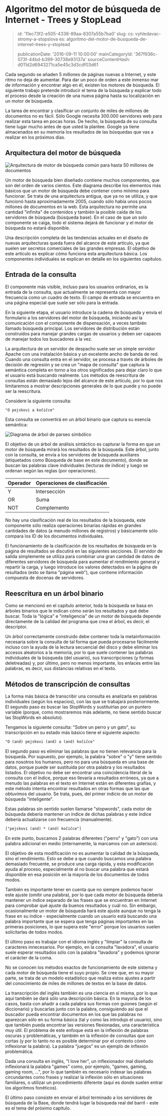 Algoritmo del motor de búsqueda de Internet - Trees y StopLead
==============================================================

> id: '11ec73f2-e505-4338-89aa-8307a55b7ba0'
> slug:
> 	cs: vyhledavac-stromy-a-stopslova
> 	es: algoritmo-del-motor-de-busqueda-de-internet-trees-y-stoplead
> 
> publicationDate: '2016-09-11 10:00:00'
> mainCategoryId: '367f936c-073f-44bd-b399-30738e93137a'
> sourceContentHash: d011d2d6943271ca5e45c3d3cdf03d61

Cada segundo se añaden 5 millones de páginas nuevas a Internet, y este ritmo no deja de aumentar. Para dar un poco de orden a este inmenso mar de información y encontrar algo en él, existen los motores de búsqueda. El siguiente trabajo pretende introducir el tema de la búsqueda y explicar todo el proceso desde la creación de una nueva página hasta su localización en un motor de búsqueda.

La tarea de encontrar y clasificar un conjunto de miles de millones de documentos no es fácil. Sólo Google necesita 300.000 servidores web para realizar esta tarea en pocas horas. De hecho, la búsqueda de su consulta tiene lugar mucho antes de que usted la plantee. Google ya tiene almacenados en su memoria los resultados de las búsquedas que vas a realizar en los próximos días.

Arquitectura del motor de búsqueda
------------------------

<img src="{$baseUrl}/images/fulltext-schema.png" alt="Arquitectura de motor de búsqueda común para hasta 50 millones de documentos" class="w-100 mb-3">

Un motor de búsqueda bien diseñado contiene muchos componentes, que son del orden de varios cientos. Este diagrama describe los elementos más básicos que un motor de búsqueda debe contener como mínimo para funcionar. Se trata de una arquitectura antigua, que ya no se utiliza, y que funcionó hasta aproximadamente 2005, cuando sólo había unos pocos millones de documentos en la web. Esta arquitectura no permite una cantidad "infinita" de contenidos y también la posible caída de los servidores de búsqueda (búsqueda base). En el caso de que un solo componente se caiga, todo el sistema dejará de funcionar y el motor de búsqueda no estará disponible.

Una descripción completa de las tendencias actuales en el diseño de nuevas arquitecturas queda fuera del alcance de este artículo, ya que suelen ser secretos comerciales de las grandes empresas. El objetivo de este artículo es explicar cómo funciona esta arquitectura básica. Los componentes individuales se explican en detalle en los siguientes capítulos.

Entrada de la consulta
------------

El componente más visible, incluso para los usuarios ordinarios, es la entrada de la consulta, que actualmente se representa con mayor frecuencia como un cuadro de texto. El campo de entrada se encuentra en una página especial que suele ser sólo para la entrada.

En la siguiente etapa, el usuario introduce la cadena de búsqueda y envía el formulario a los servidores del motor de búsqueda, iniciando así la comunicación con el componente de dispensación, a veces también llamado búsqueda principal. Los servidores de distribución están construidos para manejar grandes cargas de usuarios y deben ser capaces de manejar todos los buscadores a la vez.

La arquitectura de un servidor de despacho suele ser un simple servidor Apache con una instalación básica y un excelente ancho de banda de red. Cuando una consulta entra en el servidor, se procesa a través de árboles de decisión de regresión y se crea un "mapa de consulta" que captura la semántica completa en torno a los otros significados para dejar claro lo que el usuario está buscando realmente. Los métodos de reescritura de consultas están demasiado lejos del alcance de este artículo, por lo que nos limitaremos a mostrar descripciones generales de lo que puede y no puede ser la reescritura.

Considere la siguiente consulta:

```txt
"O pejskovi a kočičce"
```

Esta consulta se convertirá en un árbol binario que captura su esencia semántica:

<img src="{$baseUrl}/images/fulltext-tree.png" alt="Diagrama de árbol de parseo simbólico" class="w-100 mb-3">

El objetivo de un árbol de análisis sintáctico es capturar la forma en que un motor de búsqueda mirará los resultados de la búsqueda. Este árbol, junto con la consulta, se envía a los servidores de búsqueda auxiliares (etiquetados como Búsqueda de base en este documento), donde se buscan las palabras clave individuales (lecturas de índice) y luego se ordenan según las reglas (por operaciones).

| Operador | Operaciones de clasificación |
|----------|------------------
| Y | Intersección |
| OR | Suma |
| NOT | Complemento |

No hay una clasificación real de los resultados de la búsqueda, este componente sólo realiza operaciones binarias rápidas en grandes cantidades de datos (a menudo millones de registros) y básicamente sólo compara los ID de los documentos individuales.

El funcionamiento de la clasificación de los resultados de búsqueda en la página de resultados se discutirá en las siguientes secciones. El servidor de salida simplemente se utiliza para combinar una gran cantidad de datos de diferentes servidores de búsqueda para aumentar el rendimiento general y repartir la carga, y luego introduce los valores detectados en la página de resultados (esto se llama "página web"), que contiene información compuesta de docenas de servidores.

Reescritura en un árbol binario
-----------------------

Como se mencionó en el capítulo anterior, toda la búsqueda se basa en árboles binarios que le indican cómo serán los resultados y qué debe buscar. Toda la "lógica" e "inteligencia" de un motor de búsqueda depende directamente de la calidad del programa que crea el árbol, es decir, el descriptor.

Un árbol correctamente construido debe contener toda la metainformación necesaria sobre la consulta de tal forma que pueda procesarse fácilmente incluso con la ayuda de la lectura secuencial del disco y debe eliminar los accesos aleatorios a la memoria, por lo que suele contener las palabras individuales de la búsqueda (del usuario), sus transcripciones (y formas deletreadas) y, por último, pero no menos importante, los enlaces entre las palabras, es decir, sus distancias relativas en el texto.

Métodos de transcripción de consultas
---------------------

La forma más básica de transcribir una consulta es analizarla en palabras individuales (según los espacios), con las que se trabajará posteriormente. El segundo paso es buscar las StopWords y sustituirlas por un puntero variable (porque, como mostraremos más adelante, no tiene sentido buscar las StopWords en absoluto).

Tengamos la siguiente consulta: "Sobre un perro y un gato", su transcripción en su estado más básico tiene el siguiente aspecto:

```txt
"O (and) pejskovi (and) a (and) kočičce"
```

El segundo paso es eliminar las palabras que no tienen relevancia para la búsqueda. Por supuesto, por ejemplo, la palabra "sobre" o "y" tiene sentido para nosotros los humanos, pero no para una búsqueda en una base de datos, porque puede ser sustituida por otra palabra y los resultados listados. El objetivo no debe ser encontrar una coincidencia literal de la consulta con el índice, porque eso llevaría a resultados erróneos, ya que a menudo las palabras en el texto en Internet están en diferentes grafías, y este método intenta encontrar resultados en otras formas que las que obtuvimos del usuario. Se trata, pues, del primer indicio de un motor de búsqueda "inteligente".

Estas palabras sin sentido suelen llamarse "stopwords", cada motor de búsqueda debería mantener un índice de dichas palabras y este índice debería actualizarse con frecuencia (manualmente).

```txt
["pejskovi (and) * (and) kočičce"]
```

En este punto, buscamos 2 palabras diferentes ("perro" y "gato") con una palabra adicional en medio (internamente, la marcamos con un asterisco).

El objetivo de esta modificación no es aumentar la calidad de la búsqueda, sino el rendimiento. Esto se debe a que cuando buscamos una palabra demasiado frecuente, se produce una carga rápida, y esta modificación ayuda al proceso, especialmente al no buscar una palabra que estará disponible en esa posición en la mayoría de los documentos de todos modos.

También es importante tener en cuenta que no siempre podemos hacer este ajuste (omitir una palabra), por lo que cada motor de búsqueda debería mantener un índice separado de las frases que se encuentran en Internet para comprobar qué ajuste da buenos resultados y cuál no. Sin embargo, ocasionalmente un motor de búsqueda hará este ajuste aunque no tenga la frase en su índice - especialmente cuando un usuario está buscando una palabra importante que se espera que tenga páginas importantes en las primeras posiciones, lo que supera este "error" porque los usuarios suelen solicitarlas de todos modos.

El último paso es trabajar con el idioma inglés y "limpiar" la consulta de caracteres innecesarios. Por ejemplo, en la consulta "lavadora", el usuario suele esperar resultados sólo con la palabra "lavadora" y podemos ignorar el carácter de la coma.

No se conocen los métodos exactos de funcionamiento de este sistema y cada motor de búsqueda tiene el suyo propio. Se cree que, en su mayor parte, se trata de un modelo estadístico que realiza estos ajustes a partir del conocimiento de miles de millones de textos en la base de datos.

La transcripción del inglés también es una ciencia en sí misma, por lo que aquí también se dará sólo una descripción básica. En la mayoría de los casos, basta con añadir a cada palabra sus formas con guiones (según el diccionario) y buscarlas junto con la palabra, consiguiendo así que el buscador pueda encontrar documentos en los que las palabras no aparezcan sólo en su forma básica (tal y como las introdujo el usuario), sino que también pueda encontrar las versiones flexionadas, una característica muy útil. El problema de este enfoque está en la inflexión de palabras oscuras y problemáticas, y también en la inflexión de consultas que son cortas (y por lo tanto no es posible determinar por el contexto cómo inflexionar la palabra). La palabra "juegos" es un ejemplo de inflexión problemática.

Dada una consulta en inglés, "I love her", un inflexionador mal diseñado inflexionará la palabra "games" como, por ejemplo, "games, gaming, gaming room, ...", por lo que también es necesario indexar las palabras circundantes como frases y realizar la inflexión sólo en situaciones familiares, o utilizar un procedimiento diferente (aquí es donde suelen entrar los algoritmos fonéticos).

El último paso consiste en enviar el árbol terminado a los servidores de búsqueda de la Base, donde tendrá lugar la búsqueda real del barril - este es el tema del próximo capítulo.
